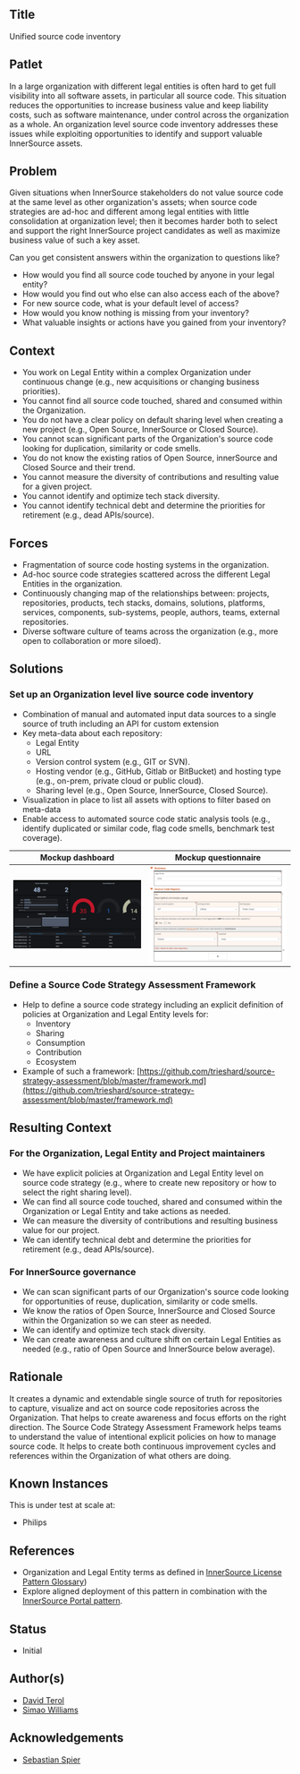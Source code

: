 ## Title

Unified source code inventory

## Patlet

In a large organization with different legal entities is often hard to get full visibility into all software assets, in particular all source code. This situation reduces the opportunities to increase business value and keep liability costs, such as software maintenance, under control across the organization as a whole. An organization level source code inventory addresses these issues while exploiting opportunities to identify and support valuable InnerSource assets.

## Problem

Given situations when InnerSource stakeholders do not value source code at the same level as other organization's assets; when source code strategies are ad-hoc and different among legal entities with little consolidation at organization level; then it becomes harder both to select and support the right InnerSource project candidates as well as maximize business value of such a key asset.

Can you get consistent answers within the organization to questions like?

* How would you find all source code touched by anyone in your legal entity?
* How would you find out who else can also access each of the above?
* For new source code, what is your default level of access?
* How would you know nothing is missing from your inventory?
* What valuable insights or actions have you gained from your inventory?

## Context

* You work on Legal Entity within a complex Organization under continuous change (e.g., new acquisitions or changing business priorities).
* You cannot find all source code touched, shared and consumed within the Organization.
* You do not have a clear policy on default sharing level when creating a new project (e.g., Open Source, InnerSource or Closed Source).
* You cannot scan significant parts of the Organization's source code looking for duplication, similarity or code smells.
* You do not know the existing ratios of Open Source, innerSource and Closed Source and their trend.
* You cannot measure the diversity of contributions and resulting value for a given project.
* You cannot identify and optimize tech stack diversity.
* You cannot identify technical debt and determine the priorities for retirement (e.g., dead APIs/source).

## Forces

* Fragmentation of source code hosting systems in the organization.
* Ad-hoc source code strategies scattered across the different Legal Entities in the organization.
* Continuously changing map of the relationships between: projects, repositories, products, tech stacks, domains, solutions, platforms, services, components, sub-systems, people, authors, teams, external repositories.
* Diverse software culture of teams across the organization (e.g., more open to collaboration or more siloed).

## Solutions

### Set up an Organization level live source code inventory

* Combination of manual and automated input data sources to a single source of truth including an API for custom extension
* Key meta-data about each repository:
  * Legal Entity
  * URL
  * Version control system (e.g., GIT or SVN).
  * Hosting vendor (e.g., GitHub, Gitlab or BitBucket) and hosting type (e.g., on-prem, private cloud or public cloud).
  * Sharing level (e.g., Open Source, InnerSource, Closed Source).
* Visualization in place to list all assets with options to filter based on meta-data
* Enable access to automated source code static analysis tools (e.g., identify duplicated or similar code, flag code smells, benchmark test coverage).

Mockup dashboard             |  Mockup questionnaire
:-------------------------:|:-------------------------:
![Mockup dashboard](../../assets/img/source-code-inventory-mockup-dashboard.PNG)  |  ![Mockup questionnaire](../../assets/img/source-code-inventory-mockup-questionnaire.PNG)

### Define a Source Code Strategy Assessment Framework

* Help to define a source code strategy including an explicit definition of policies at Organization and Legal Entity levels for:
  * Inventory
  * Sharing
  * Consumption
  * Contribution
  * Ecosystem
* Example of such a framework: [https://github.com/trieshard/source-strategy-assessment/blob/master/framework.md](https://github.com/trieshard/source-strategy-assessment/blob/master/framework.md)

## Resulting Context

### For the Organization, Legal Entity and Project maintainers

* We have explicit policies at Organization and Legal Entity level on source code strategy (e.g., where to create new repository or how to select the right sharing level).
* We can find all source code touched, shared and consumed within the Organization or Legal Entity and take actions as needed.
* We can measure the diversity of contributions and resulting business value for our project.
* We can identify technical debt and determine the priorities for retirement (e.g., dead APIs/source).

### For InnerSource governance

* We can scan significant parts of our Organization's source code looking for opportunities of reuse, duplication, similarity or code smells.
* We know the ratios of Open Source, InnerSource and Closed Source within the Organization so we can steer as needed.
* We can identify and optimize tech stack diversity.
* We can create awareness and culture shift on certain Legal Entities as needed (e.g., ratio of Open Source and InnerSource below average).

## Rationale

It creates a dynamic and extendable single source of truth for repositories to capture, visualize and act on source code repositories across the Organization. That helps to create awareness and focus efforts on the right direction. The Source Code Strategy Assessment Framework helps teams to understand the value of intentional explicit policies on how to manage source code. It helps to create both continuous improvement cycles and references within the Organization of what others are doing.

## Known Instances

This is under test at scale at:

* Philips

## References

- Organization and Legal Entity terms as defined in [InnerSource License Pattern Glossary](https://github.com/InnerSourceCommons/InnerSourcePatterns/blob/master/patterns/2-structured/innersource-license.md#glossary))
- Explore aligned deployment of this pattern in combination with the [InnerSource Portal pattern](https://github.com/InnerSourceCommons/InnerSourcePatterns/blob/master/patterns/2-structured/innersource-portal.md).

## Status

* Initial

## Author(s)

* [David Terol](https://github.com/dterol23)
* [Simao Williams](mailto://me@simaos.net)

## Acknowledgements

* [Sebastian Spier](https://github.com/spier)
